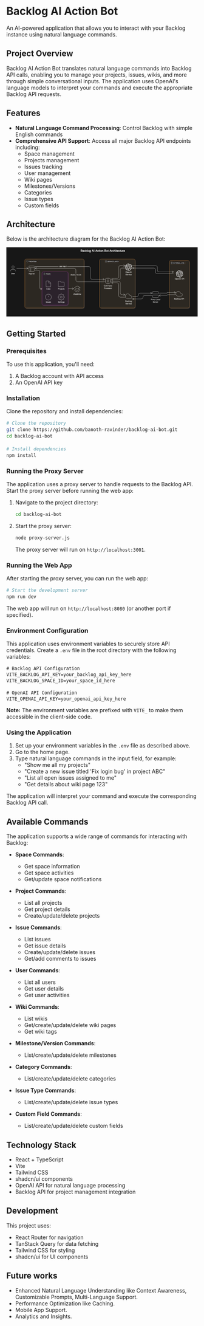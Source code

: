 # Backlog AI Action Bot

An AI-powered application that allows you to interact with your Backlog instance using natural language commands.

## Project Overview

Backlog AI Action Bot translates natural language commands into Backlog API calls, enabling you to manage your projects, issues, wikis, and more through simple conversational inputs. The application uses OpenAI's language models to interpret your commands and execute the appropriate Backlog API requests.

## Features

- **Natural Language Command Processing**: Control Backlog with simple English commands
- **Comprehensive API Support**: Access all major Backlog API endpoints including:
  - Space management
  - Projects management
  - Issues tracking
  - User management
  - Wiki pages
  - Milestones/Versions
  - Categories
  - Issue types
  - Custom fields

## Architecture

Below is the architecture diagram for the Backlog AI Action Bot:

![Backlog AI Action Bot Architecture](./BackLogAIArchi.png)

## Getting Started

### Prerequisites

To use this application, you'll need:
1. A Backlog account with API access
2. An OpenAI API key

### Installation

Clone the repository and install dependencies:

```sh
# Clone the repository
git clone https://github.com/banoth-ravinder/backlog-ai-bot.git
cd backlog-ai-bot

# Install dependencies
npm install
```

### Running the Proxy Server

The application uses a proxy server to handle requests to the Backlog API. Start the proxy server before running the web app:

1. Navigate to the project directory:
   ```sh
   cd backlog-ai-bot
   ```

2. Start the proxy server:
   ```sh
   node proxy-server.js
   ```

   The proxy server will run on `http://localhost:3001`.

### Running the Web App

After starting the proxy server, you can run the web app:

```sh
# Start the development server
npm run dev
```

The web app will run on `http://localhost:8080` (or another port if specified).

### Environment Configuration

This application uses environment variables to securely store API credentials. Create a `.env` file in the root directory with the following variables:

```
# Backlog API Configuration
VITE_BACKLOG_API_KEY=your_backlog_api_key_here
VITE_BACKLOG_SPACE_ID=your_space_id_here

# OpenAI API Configuration
VITE_OPENAI_API_KEY=your_openai_api_key_here
```

**Note:** The environment variables are prefixed with `VITE_` to make them accessible in the client-side code.

### Using the Application

1. Set up your environment variables in the `.env` file as described above.
2. Go to the home page.
3. Type natural language commands in the input field, for example:
   - "Show me all my projects"
   - "Create a new issue titled 'Fix login bug' in project ABC"
   - "List all open issues assigned to me"
   - "Get details about wiki page 123"

The application will interpret your command and execute the corresponding Backlog API call.

## Available Commands

The application supports a wide range of commands for interacting with Backlog:

- **Space Commands**:
  - Get space information
  - Get space activities
  - Get/update space notifications

- **Project Commands**:
  - List all projects
  - Get project details
  - Create/update/delete projects

- **Issue Commands**:
  - List issues
  - Get issue details
  - Create/update/delete issues
  - Get/add comments to issues

- **User Commands**:
  - List all users
  - Get user details
  - Get user activities

- **Wiki Commands**:
  - List wikis
  - Get/create/update/delete wiki pages
  - Get wiki tags

- **Milestone/Version Commands**:
  - List/create/update/delete milestones

- **Category Commands**:
  - List/create/update/delete categories

- **Issue Type Commands**:
  - List/create/update/delete issue types

- **Custom Field Commands**:
  - List/create/update/delete custom fields

## Technology Stack

- React + TypeScript
- Vite
- Tailwind CSS
- shadcn/ui components
- OpenAI API for natural language processing
- Backlog API for project management integration

## Development

This project uses:
- React Router for navigation
- TanStack Query for data fetching
- Tailwind CSS for styling
- shadcn/ui for UI components


## Future works
- Enhanced Natural Language Understanding like Context Awareness, Customizable Prompts, Multi-Language Support.
- Performance Optimization like Caching.
- Mobile App Support.
- Analytics and Insights.